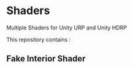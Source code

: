 # Shaders
Multiple Shaders for Unity URP and Unity HDRP

This repository contains :
## Fake Interior Shader
